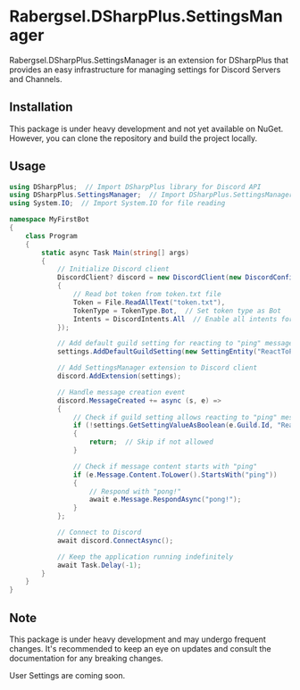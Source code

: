 # Rabergsel.DSharpPlus.SettingsManager

Rabergsel.DSharpPlus.SettingsManager is an extension for DSharpPlus that provides an easy infrastructure for managing settings for Discord Servers and Channels.

## Installation

This package is under heavy development and not yet available on NuGet. However, you can clone the repository and build the project locally.

## Usage

```csharp
using DSharpPlus;  // Import DSharpPlus library for Discord API
using DSharpPlus.SettingsManager;  // Import DSharpPlus.SettingsManager library for managing settings
using System.IO;  // Import System.IO for file reading

namespace MyFirstBot
{
    class Program
    {
        static async Task Main(string[] args)
        {
            // Initialize Discord client
            DiscordClient? discord = new DiscordClient(new DiscordConfiguration()
            {
                // Read bot token from token.txt file
                Token = File.ReadAllText("token.txt"),
                TokenType = TokenType.Bot,  // Set token type as Bot
                Intents = DiscordIntents.All  // Enable all intents for the bot
            });

            // Add default guild setting for reacting to "ping" message
            settings.AddDefaultGuildSetting(new SettingEntity("ReactToPing", false.ToString(), "If set to yes, the bot will react to a \"ping\" message", false));

            // Add SettingsManager extension to Discord client
            discord.AddExtension(settings);

            // Handle message creation event
            discord.MessageCreated += async (s, e) =>
            {
                // Check if guild setting allows reacting to "ping" message
                if (!settings.GetSettingValueAsBoolean(e.Guild.Id, "ReactToPing", false))
                {
                    return;  // Skip if not allowed
                }

                // Check if message content starts with "ping"
                if (e.Message.Content.ToLower().StartsWith("ping"))
                {
                    // Respond with "pong!"
                    await e.Message.RespondAsync("pong!");
                }
            };

            // Connect to Discord
            await discord.ConnectAsync();

            // Keep the application running indefinitely
            await Task.Delay(-1);
        }
    }
}
```


## Note

This package is under heavy development and may undergo frequent changes. It's recommended to keep an eye on updates and consult the documentation for any breaking changes.

User Settings are coming soon.
